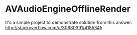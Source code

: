 # AVAudioEngineOfflineRender
It's a simple project to demonstrate solution from this answer: http://stackoverflow.com/a/30680391/4185345
